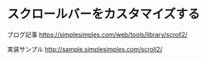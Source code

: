 # スクロールバーをカスタマイズする

ブログ記事
https://simplesimples.com/web/tools/library/scroll2/

実装サンプル
http://sample.simplesimples.com/scroll2/